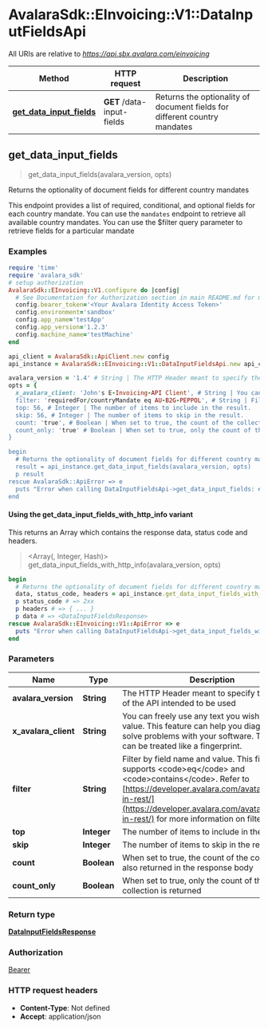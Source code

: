 # AvalaraSdk::EInvoicing::V1::DataInputFieldsApi

All URIs are relative to *https://api.sbx.avalara.com/einvoicing*

| Method | HTTP request | Description |
| ------ | ------------ | ----------- |
| [**get_data_input_fields**](DataInputFieldsApi.md#get_data_input_fields) | **GET** /data-input-fields | Returns the optionality of document fields for different country mandates |


## get_data_input_fields

> <DataInputFieldsResponse> get_data_input_fields(avalara_version, opts)

Returns the optionality of document fields for different country mandates

This endpoint provides a list of required, conditional, and optional fields for each country mandate. You can use the <code>mandates</code> endpoint to retrieve all available country mandates. You can use the $filter query parameter to retrieve fields for a particular mandate

### Examples

```ruby
require 'time'
require 'avalara_sdk'
# setup authorization
AvalaraSdk::EInvoicing::V1.configure do |config|
  # See Documentation for Authorization section in main README.md for more auth examples.
  config.bearer_token='<Your Avalara Identity Access Token>'
  config.environment='sandbox'
  config.app_name='testApp'
  config.app_version='1.2.3'
  config.machine_name='testMachine'
end

api_client = AvalaraSdk::ApiClient.new config
api_instance = AvalaraSdk::EInvoicing::V1::DataInputFieldsApi.new api_client

avalara_version = '1.4' # String | The HTTP Header meant to specify the version of the API intended to be used
opts = {
  x_avalara_client: 'John's E-Invoicing-API Client', # String | You can freely use any text you wish for this value. This feature can help you diagnose and solve problems with your software. The header can be treated like a fingerprint.
  filter: 'requiredFor/countryMandate eq AU-B2G-PEPPOL', # String | Filter by field name and value. This filter only supports <code>eq</code> and <code>contains</code>. Refer to [https://developer.avalara.com/avatax/filtering-in-rest/](https://developer.avalara.com/avatax/filtering-in-rest/) for more information on filtering.
  top: 56, # Integer | The number of items to include in the result.
  skip: 56, # Integer | The number of items to skip in the result.
  count: 'true', # Boolean | When set to true, the count of the collection is also returned in the response body
  count_only: 'true' # Boolean | When set to true, only the count of the collection is returned
}

begin
  # Returns the optionality of document fields for different country mandates
  result = api_instance.get_data_input_fields(avalara_version, opts)
  p result
rescue AvalaraSdk::ApiError => e
  puts "Error when calling DataInputFieldsApi->get_data_input_fields: #{e}"
end
```

#### Using the get_data_input_fields_with_http_info variant

This returns an Array which contains the response data, status code and headers.

> <Array(<DataInputFieldsResponse>, Integer, Hash)> get_data_input_fields_with_http_info(avalara_version, opts)

```ruby
begin
  # Returns the optionality of document fields for different country mandates
  data, status_code, headers = api_instance.get_data_input_fields_with_http_info(avalara_version, opts)
  p status_code # => 2xx
  p headers # => { ... }
  p data # => <DataInputFieldsResponse>
rescue AvalaraSdk::EInvoicing::V1::ApiError => e
  puts "Error when calling DataInputFieldsApi->get_data_input_fields_with_http_info: #{e}"
end
```

### Parameters

| Name | Type | Description | Notes |
| ---- | ---- | ----------- | ----- |
| **avalara_version** | **String** | The HTTP Header meant to specify the version of the API intended to be used |  |
| **x_avalara_client** | **String** | You can freely use any text you wish for this value. This feature can help you diagnose and solve problems with your software. The header can be treated like a fingerprint. | [optional] |
| **filter** | **String** | Filter by field name and value. This filter only supports &lt;code&gt;eq&lt;/code&gt; and &lt;code&gt;contains&lt;/code&gt;. Refer to [https://developer.avalara.com/avatax/filtering-in-rest/](https://developer.avalara.com/avatax/filtering-in-rest/) for more information on filtering. | [optional] |
| **top** | **Integer** | The number of items to include in the result. | [optional] |
| **skip** | **Integer** | The number of items to skip in the result. | [optional] |
| **count** | **Boolean** | When set to true, the count of the collection is also returned in the response body | [optional] |
| **count_only** | **Boolean** | When set to true, only the count of the collection is returned | [optional] |

### Return type

[**DataInputFieldsResponse**](DataInputFieldsResponse.md)

### Authorization

[Bearer](../../../README.md#documentation-for-authorization)

### HTTP request headers

- **Content-Type**: Not defined
- **Accept**: application/json

